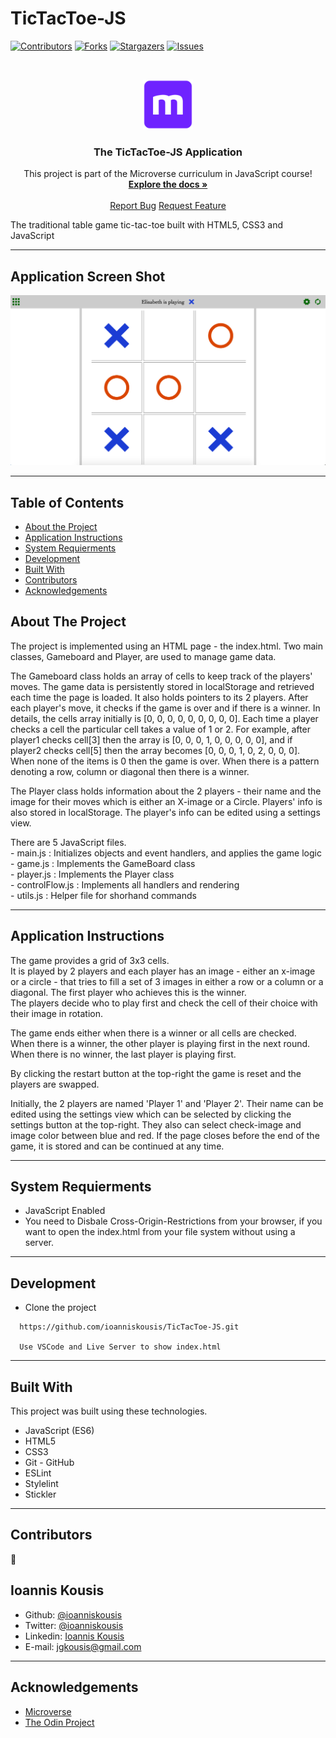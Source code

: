 # TicTacToe-JS

<!--
*** Thanks for checking out this README Template. If you have a suggestion that would
*** make this better, please fork the repo and create a pull request or simply open
*** an issue with the tag "enhancement".
*** Thanks again! Now go create something AMAZING! :D
-->

<!-- PROJECT SHIELDS -->
<!--
*** I'm using markdown "reference style" links for readability.
*** Reference links are enclosed in brackets [ ] instead of parentheses ( ).
*** See the bottom of this document for the declaration of the reference variables
*** for contributors-url, forks-url, etc. This is an optional, concise syntax you may use.
*** https://www.markdownguide.org/basic-syntax/#reference-style-links
-->

[![Contributors][contributors-shield]][contributors-url]
[![Forks][forks-shield]][forks-url]
[![Stargazers][stars-shield]][stars-url]
[![Issues][issues-shield]][issues-url]

<!-- PROJECT LOGO -->
<br />
<p align="center">
  <a href="https://github.com/ioanniskousis/TicTacToe-JS">
    <img src="resources/images/microverse.png" alt="Microverse Logo" width="80" height="80">
  </a>
  
  <h3 align="center">The TicTacToe-JS Application</h3>
  
  <p align="center">
    This project is part of the Microverse curriculum in JavaScript course!
    <br />
    <a href="https://github.com/ioanniskousis/TicTacToe-JS"><strong>Explore the docs »</strong></a>
    <br />
    <br />
    <a href="https://github.com/ioanniskousis/TicTacToe-JS/issues">Report Bug</a>
    <a href="https://github.com/ioanniskousis/TicTacToe-JS/issues">Request Feature</a>
  </p>
</p>

The traditional table game tic-tac-toe built with HTML5, CSS3 and JavaScript

<hr />

## Application Screen Shot  

<img src="resources/images/homepage.png" alt="the homepage">
<hr />

<!-- TABLE OF CONTENTS -->

## Table of Contents

- [About the Project](#about-the-project)
- [Application Instructions](#application-instructions)
- [System Requierments](#system-requierments)
- [Development](#development)
- [Built With](#built-with)
- [Contributors](#contributors)
- [Acknowledgements](#acknowledgements)

<!-- ABOUT THE PROJECT -->

## About The Project  

  The project is implemented using an HTML page - the index.html. 
  Two main classes, Gameboard and Player, are used to manage game data. 

  The Gameboard class holds an array of cells to keep track of the players' moves. The game data is persistently stored in localStorage and retrieved each time the page is loaded. It also holds pointers to its 2 players. After each player's move, it checks if the game is over and if there is a winner. 
  In details, the cells array initially is [0, 0, 0, 0, 0, 0, 0, 0, 0]. Each time a player checks a cell the particular cell takes a value of 1 or 2. For example, after player1 checks cell[3] then the array is [0, 0, 0, 1, 0, 0, 0, 0, 0], and if player2 checks cell[5] then the array becomes [0, 0, 0, 1, 0, 2, 0, 0, 0]. When none of the items is 0 then the game is over. When there is a pattern denoting a row, column or diagonal then there is a winner.  

  The Player class holds information about the 2 players - their name and the image for their moves which is either an X-image or a Circle. Players' info is also stored in localStorage. The player's info can be edited using a settings view.  

  There are 5 JavaScript files.  
    - main.js         : Initializes objects and event handlers, and applies the game logic  
    - game.js         : Implements the GameBoard class  
    - player.js       : Implements the Player class  
    - controlFlow.js  : Implements all handlers and rendering   
    - utils.js        : Helper file for shorhand commands  

<hr/>

<!-- ABOUT THE PROJECT -->

## Application Instructions  

  The game provides a grid of 3x3 cells.  
  It is played by 2 players and each player has an image - either an x-image or a circle - that tries to fill a set of 3 images in either a row or a column or a diagonal. The first player who achieves this is the winner.  
  The players decide who to play first and check the cell of their choice with their image in rotation.  

  The game ends either when there is a winner or all cells are checked.  
  When there is a winner, the other player is playing first in the next round.  
  When there is no winner, the last player is playing first.  

By clicking the restart button at the top-right the game is reset and the players are swapped. 

Initially, the 2 players are named 'Player 1' and 'Player 2'. 
Their name can be edited using the settings view which can be selected by clicking the settings button at the top-right. 
They also can select check-image and image color between blue and red. 
If the page closes before the end of the game, it is stored and can be continued at any time. 

<hr/>

## System Requierments
  - JavaScript Enabled
  - You need to Disbale Cross-Origin-Restrictions from your browser, if you want to open the index.html from your file system without using a server.  

<hr/>

## Development
  * Clone the project
  ```
    https://github.com/ioanniskousis/TicTacToe-JS.git
    
    Use VSCode and Live Server to show index.html
  ``` 
<hr/>

## Built With

This project was built using these technologies.

  - JavaScript (ES6)
  - HTML5
  - CSS3
  - Git - GitHub
  - ESLint
  - Stylelint
  - Stickler

<hr/>

<!-- CONTACT -->

## Contributors

:bust_in_silhouette:
​
## Ioannis Kousis

- Github: [@ioanniskousis](https://github.com/ioanniskousis)
- Twitter: [@ioanniskousis](https://twitter.com/ioanniskousis)
- Linkedin: [Ioannis Kousis](https://www.linkedin.com/in/jgkousis)
- E-mail: jgkousis@gmail.com
​
<hr/>
<!-- ACKNOWLEDGEMENTS -->

## Acknowledgements

  - [Microverse](https://www.microverse.org/)
  - [The Odin Project](https://www.theodinproject.com/)


<!-- MARKDOWN LINKS & IMAGES -->
<!-- https://www.markdownguide.org/basic-syntax/#reference-style-links -->

[contributors-shield]: https://img.shields.io/github/contributors/ioanniskousis/TicTacToe-JS.svg?style=flat-square
[contributors-url]: https://github.com/ioanniskousis/TicTacToe-JS/graphs/contributors
[forks-shield]: https://img.shields.io/github/forks/ioanniskousis/TicTacToe-JS.svg?style=flat-square
[forks-url]: https://github.com/ioanniskousis/TicTacToe-JS/network/members
[stars-shield]: https://img.shields.io/github/stars/ioanniskousis/TicTacToe-JS.svg?style=flat-square
[stars-url]: https://github.com/ioanniskousis/TicTacToe-JS/stargazers
[issues-shield]: https://img.shields.io/github/issues/ioanniskousis/TicTacToe-JS.svg?style=flat-square
[issues-url]: https://github.com/ioanniskousis/TicTacToe-JS/issues
